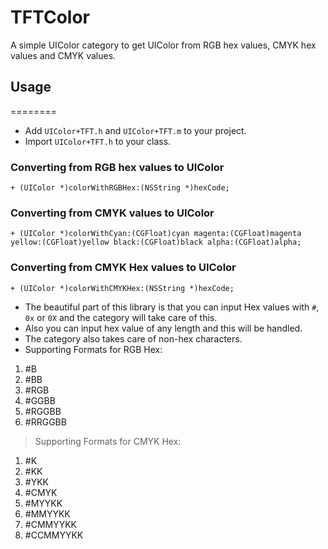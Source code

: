 TFTColor
========

A simple UIColor category to get UIColor from RGB hex values, CMYK hex values and CMYK values.

## Usage
========

* Add `UIColor+TFT.h` and `UIColor+TFT.m` to your project.
* Import `UIColor+TFT.h` to your class.

### Converting from RGB hex values to UIColor

`+ (UIColor *)colorWithRGBHex:(NSString *)hexCode;`

### Converting from CMYK values to UIColor

`+ (UIColor *)colorWithCyan:(CGFloat)cyan magenta:(CGFloat)magenta yellow:(CGFloat)yellow black:(CGFloat)black alpha:(CGFloat)alpha;`

### Converting from CMYK Hex values to UIColor

`+ (UIColor *)colorWithCMYKHex:(NSString *)hexCode;`


* The beautiful part of this library is that you can input Hex values with `#`, `0x` or `0X` and the category will take care of this.
* Also you can input hex value of any length and this will be handled.
* The category also takes care of non-hex characters.
* Supporting Formats for RGB Hex:
1. #B
2. #BB
3. #RGB
4. #GGBB
5. #RGGBB
6. #RRGGBB 

> Supporting Formats for CMYK Hex:
1. #K
2. #KK
3. #YKK
4. #CMYK
5. #MYYKK
6. #MMYYKK
7. #CMMYYKK
8. #CCMMYYKK



